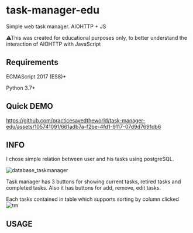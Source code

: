 # task-manager-edu
Simple web task manager. AIOHTTP + JS

&#9888;This was created for educational purposes only, to better understand the interaction of AIOHTTP with JavaScript

## Requirements
ECMAScript 2017 (ES8)+

Python 3.7+

## Quick DEMO


https://github.com/practicesavedtheworld/task-manager-edu/assets/105741091/661adb7a-f2be-4fd1-9117-07d9d7691db6



##  INFO

I chose simple relation between user and his tasks using postgreSQL.

![database_taskmanager](https://github.com/practicesavedtheworld/task-manager-edu/assets/105741091/7cea0fac-97d2-4053-ad1e-aec4daaac6a2)

Task manager has 3 buttons for showing current tasks, retired tasks and completed tasks. Also it has buttons for add, remove, edit tasks.

Each tasks contained in table which supports sorting by column clicked 
![tm](https://github.com/practicesavedtheworld/task-manager-edu/assets/105741091/17697c50-f8a3-427a-bd85-dfd51d10bd9c)


## USAGE
